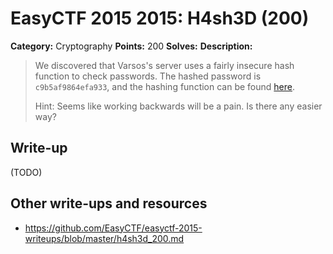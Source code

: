 # EasyCTF 2015 2015: H4sh3D (200)

**Category:** Cryptography
**Points:** 200
**Solves:** 
**Description:**

> We discovered that Varsos's server uses a fairly insecure hash function to check passwords. The hashed password is `c9b5af9864efa933`, and the hashing function can be found [here](https://github.com/EasyCTF/easyctf-2015-writeups/files/hash1.py).
> 
> 
> Hint: Seems like working backwards will be a pain. Is there any easier way?


## Write-up

(TODO)

## Other write-ups and resources

* <https://github.com/EasyCTF/easyctf-2015-writeups/blob/master/h4sh3d_200.md>
